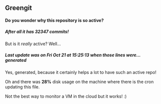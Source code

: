 ## Greengit

#### Do you wonder why this repository is so active?

##### After all it has 32347 commits!

But is it *really* active? Well...

##### Last update was on Fri Oct 21 at 15:25:13 when those lines were... generated

Yes, generated, because it certainly helps a lot to have such an active repo!

Oh and there was **28%** disk usage on the machine
where there is the cron updating this file.

Not the best way to monitor a VM in the cloud but it works! :)
